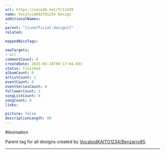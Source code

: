 ```yaml
---
url: https://vocadb.net/T/11439
name: VocaloidKAITO1234 Design
additionalNames: 
- 
parent: "[[unofficial-design]]"
related:

mappedNicoTags:

newTargets:
- all
commentCount: 0
createDate: 2025-03-18T00:17:04.693
status: Finished
albumCount: 0
artistCount: 1
eventCount: 0
eventSeriesCount: 0
followerCount: 1
songListCount: 0
songCount: 0
links: 

picture: false
descriptionLength: 99
---
```


#Animation

Parent tag for all designs created by [VocaloidKAITO1234/Benzarro85](https://vocadb.net/Ar/137391).

---

